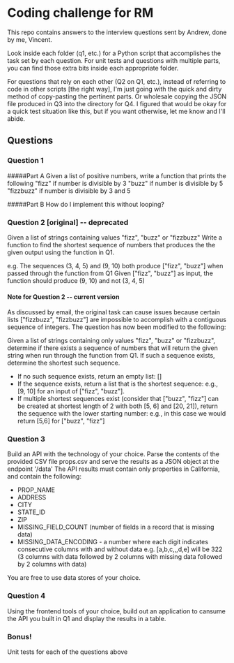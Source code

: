 # Coding challenge for RM
This repo contains answers to the interview questions sent by Andrew, done by me, Vincent.

Look inside each folder (q1, etc.) for a Python script that accomplishes the task set by each question. For unit tests and questions with multiple parts, you can find those extra bits inside each appropriate folder.

For questions that rely on each other (Q2 on Q1, etc.), instead of referring to code in other scripts [the right way], I'm just going with the quick and dirty method of copy-pasting the pertinent parts. Or wholesale copying the JSON file produced in Q3 into the directory for Q4. I figured that would be okay for a quick test situation like this, but if you want otherwise, let me know and I'll abide.


## Questions

### Question 1
#####Part A
Given a list of positive numbers, write a function that prints the following
"fizz" if number is divisible by 3
"buzz" if number is divisible by 5
"fizzbuzz" if number is divisible by 3 and 5

#####Part B
How do I implement this without looping?


### Question 2 [original] -- **deprecated**
Given a list of strings containing values "fizz", "buzz" or "fizzbuzz"
Write a function to find the shortest sequence of numbers that produces the the given output using the function in Q1.

e.g.
    The sequences (3, 4, 5) and (9, 10) both produce ["fizz", "buzz"] when passed through the function from Q1
    Given ["fizz", "buzz"] as input, the function should produce (9, 10)
    and not (3, 4, 5)

#### Note for Question 2 -- **current version**
As discussed by email, the original task can cause issues because certain lists ["fizzbuzz", "fizzbuzz"] are impossible to accomplish with a contiguous sequence of integers. The question has now been modified to the following:

Given a list of strings containing only values "fizz", "buzz" or "fizzbuzz", determine if there exists a sequence of numbers that will return the given string when run through the function from Q1. If such a sequence exists, determine the shortest such sequence.
- If no such sequence exists, return an empty list: []
- If the sequence exists, return a list that is the shortest sequence: e.g., [9, 10] for an input of ["fizz", "buzz"].
- If multiple shortest sequences exist (consider that ["buzz", "fizz"] can be created at shortest length of 2 with both [5, 6] and [20, 21]), return the sequence with the lower starting number: e.g., in this case we would return [5,6] for ["buzz", "fizz"]


### Question 3
Build an API with the technology of your choice. Parse the contents of the provided CSV file props.csv and serve the results as a JSON object at the endpoint '/data'
The API results must contain only properties in California, and contain the following:
- PROP_NAME
- ADDRESS
- CITY
- STATE_ID
- ZIP
- MISSING_FIELD_COUNT (number of fields in a record that is missing data)
- MISSING_DATA_ENCODING - a number where each digit indicates consecutive columns with and without data
    e.g. [a,b,c,,,d,e] will be 322 (3 columns with data followed by 2 columns with missing data followed by 2 columns with data)

You are free to use data stores of your choice.


### Question 4
Using the frontend tools of your choice, build out an application to cansume the API you built in Q1 and display the results in a table.


### Bonus!
Unit tests for each of the questions above